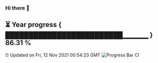 ### Hi there 👋
⏳ Year progress { █████████████████████████▁▁▁▁▁ } 86.31 %
---
⏰ Updated on Fri, 12 Nov 2021 00:54:23 GMT
![Progress Bar CI](https://github.com/liununu/liununu/workflows/Progress%20Bar%20CI/badge.svg)
